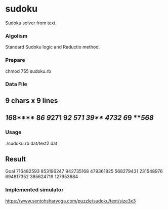 # sudoku
Sudoku solver from text.

### Algolism
Standard Sudoku logic and Reductio method.

### Prepare
chmod 755 sudoku.rb

### Data File
9 chars x 9 lines
------------
*16*8****
8****6***
9*27**1**
**9****2*
5***7***1
*3****9**
**4**73*2
***6****9
****5*68*
------------


### Usage
./sudoku.rb dat/test2.dat

## Result
Goal
716482593
853196247
942735168
479361825
568279431
231548976
694817352
385624719
127953684

### Implemented simulator
https://www.sentohsharyoga.com/puzzle/sudoku/text/size3x3
